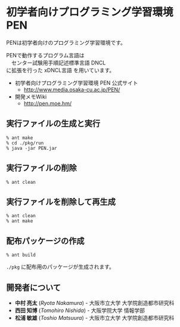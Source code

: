 # 初学者向けプログラミング学習環境 PEN
PENは初学者向けのプログラミング学習環境です。

PENで動作するプログラム言語は  
　センター試験用手順記述標準言語 DNCL  
に拡張を行った xDNCL言語 を用いています。

* 初学者向けプログラミング学習環境 PEN 公式サイト
	* <http://www.media.osaka-cu.ac.jp/PEN/>
* 開発メモWiki
	* <http://pen.moe.hm/>

## 実行ファイルの生成と実行

```
% ant make
% cd ./pkg/run
% java -jar PEN.jar
```

## 実行ファイルの削除

```
% ant clean
```

## 実行ファイルを削除して再生成

```
% ant clean
% ant make
```

## 配布パッケージの作成

```
% ant build
```

`./pkg` に配布用のパッケージが生成されます。

## 開発者について

* **中村 亮太** (*Ryota Nakamura*) - 大阪市立大学 大学院創造都市研究科
* **西田 知博** (*Tomohiro Nishida*) - 大阪学院大学 情報学部
* **松浦 敏雄** (*Toshio Matsuura*) - 大阪市立大学 大学院創造都市研究科